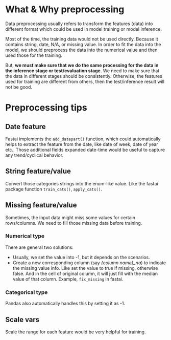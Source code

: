 # What & Why preprocessing
Data preprocessing usually refers to transform the features (data) into different format which could be used in model training or model inference.

Most of the time, the training data would not be used directly. Because it contains string, date, N/A, or missing value. In order to fit the data into the model, we should preprocess the data into the numerical value and then used those for the training.

But, **we must make sure that we do the same processing for the data in the inference stage or test/evaluation stage**. We need to make sure that the data in different stages should be consistently. Otherwise, the features used for training are different from others, then the test/inference result will not be good.

# Preprocessing tips

## Date feature
Fastai implements the `add_datepart()` function, which could automatically helps to extract the feature from the date, like date of week, date of year etc.. Those additional fields expanded date-time would be useful to capture any trend/cyclical behavior.

## String feature/value
Convert those categories strings into the enum-like value. Like the fastai package function `train_cats()`, `apply_cats()`.

## Missing feature/value
Sometimes, the input data might miss some values for certain rows/columns. We need to fill those missing data before training. 

### Numerical type
There are general two solutions:
- Usually, we set the value into -1, but it depends on the scenarios.
- Create a new corresponding column (say *{column name}_na*) to indicate the missing value info. Like set the value to true if missing, otherwise false. And in the cell of original column, it will just fill with the median value of that column. Example, `fix_missing` in fastai.

### Categorical type
Pandas also automatically handles this by setting it as -1.

## Scale vars
Scale the range for each feature would be very helpful for training. 